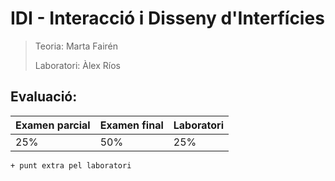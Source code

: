 # IDI - Interacció i Disseny d'Interfícies

> Teoria: Marta Fairén
>
> Laboratori: Àlex Ríos

## Evaluació:

|Examen parcial| Examen final| Laboratori|
|------------|-----------|------------|
|25%		 |50%        | 25%        |

`+ punt extra pel laboratori`

